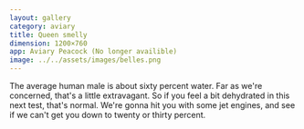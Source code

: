```yaml
---
layout: gallery
category: aviary
title: Queen smelly
dimension: 1200×760
app: Aviary Peacock (No longer availible)
image: ../../assets/images/belles.png
---
```


The average human male is about sixty percent water. Far as we're concerned, that's a little extravagant. So if you feel a bit dehydrated in this next test, that's normal. We're gonna hit you with some jet engines, and see if we can't get you down to twenty or thirty percent.
